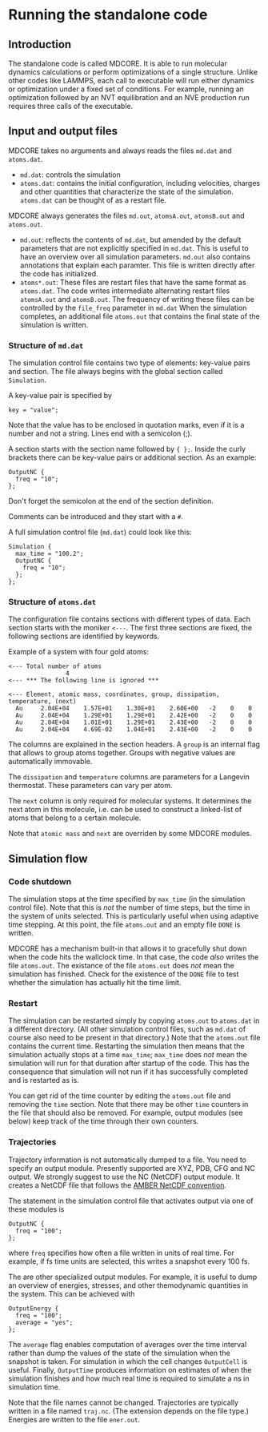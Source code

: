 Running the standalone code
===========================

Introduction
------------

The standalone code is called MDCORE. It is able to run molecular dynamics
calculations or perform optimizations of a single structure. Unlike other
codes like LAMMPS, each call to executable will run either dynamics or
optimization under a fixed set of conditions. For example, running an
optimization followed by an NVT equilibration and an NVE production run
requires three calls of the executable.

Input and output files
----------------------

MDCORE takes no arguments and always reads the files `md.dat` and `atoms.dat`.
* `md.dat`:    controls the simulation
* `atoms.dat`: contains the initial configuration, including velocities, charges
               and other quantities that characterize the state of the
               simulation.
`atoms.dat` can be thought of as a restart file.

MDCORE always generates the files `md.out`, `atomsA.out`, `atomsB.out` and
`atoms.out`.
* `md.out`:     reflects the contents of `md.dat`, but amended by the default
                parameters that are not explicitly specified in `md.dat`. This
                is useful to have an overview over all simulation parameters.
                `md.out` also contains annotations that explain each paramter.
                This file is written directly after the code has initialized.
* `atoms*.out`: These files are restart files that have the same format as
                `atoms.dat`. The code writes intermediate alternating restart
                files `atomsA.out` and `atomsB.out`. The frequency of writing
                these files can be controlled by the `file_freq` parameter in
                `md.dat` When the simulation completes, an additional file
                `atoms.out` that contains the final state of the simulation is
                written.

### Structure of `md.dat`

The simulation control file contains two type of elements: key-value pairs
and section. The file always begins with the global section called `Simulation`.

A key-value pair is specified by

    key = "value";

Note that the value has to be enclosed in quotation marks, even if it is a
number and not a string. Lines end with a semicolon (;).

A section starts with the section name followed by `{ };`. Inside the curly
brackets there can be key-value pairs or additional section. As an example:

    OutputNC {
      freq = "10";
    };

Don't forget the semicolon at the end of the section definition.

Comments can be introduced and they start with a `#`.

A full simulation control file (`md.dat`) could look like this:

    Simulation {
      max_time = "100.2";
      OutputNC {
        freq = "10";
      };
    };

### Structure of `atoms.dat`

The configuration file contains sections with different types of data. Each
section starts with the moniker `<---`. The first three sections are fixed,
the following sections are identified by keywords.

Example of a system with four gold atoms:

    <--- Total number of atoms
                    4
    <--- *** The following line is ignored ***
    
    <--- Element, atomic mass, coordinates, group, dissipation, temperature, (next)
      Au     2.04E+04    1.57E+01    1.30E+01    2.60E+00   -2    0    0
      Au     2.04E+04    1.29E+01    1.29E+01    2.42E+00   -2    0    0
      Au     2.04E+04    1.01E+01    1.29E+01    2.43E+00   -2    0    0
      Au     2.04E+04    4.69E-02    1.04E+01    2.43E+00   -2    0    0
      
The columns are explained in the section headers. A `group` is an internal flag
that allows to group atoms together. Groups with negative values are
automatically immovable. 

The `dissipation` and `temperature` columns are parameters for a Langevin
thermostat. These parameters can vary per atom.

The `next` column is only required for molecular systems. It determines the next
atom in this molecule, i.e. can be used to construct a linked-list of atoms
that belong to a certain molecule.

Note that `atomic mass` and `next` are overriden by some MDCORE modules.

Simulation flow
---------------

### Code shutdown

The simulation stops at the _time_ specified by `max_time` (in the simulation
control file). Note that this is _not_ the number of time steps, but the time
in the system of units selected. This is particularly useful when using adaptive
time stepping. At this point, the file `atoms.out` and an empty file `DONE`
is written.

MDCORE has a mechanism built-in that allows it to gracefully shut down when the
code hits the wallclock time. In that case, the code _also_ writes the file
`atoms.out`. The existance of the file `atoms.out` does _not_ mean the
simulation has finished. Check for the existence of the `DONE` file to test
whether the simulation has actually hit the time limit.

### Restart

The simulation can be restarted simply by copying `atoms.out` to `atoms.dat`
in a different directory. (All other simulation control files, such as `md.dat`
of course also need to be present in that directory.) Note that the `atoms.out`
file contains the current time. Restarting the simulation then means that the
simulation actually stops at a time `max_time`; `max_time` does _not_ mean the
simulation will run for that duration after startup of the code. This has the
consequence that simulation will not run if it has successfully completed and
is restarted as is.

You can get rid of the time counter by editing the `atoms.out` file and removing
the `time` section. Note that there may be other `time` counters in the file
that should also be removed. For example, output modules (see below) keep track
of the time through their own counters.

### Trajectories

Trajectory information is not automatically dumped to a file. You need to
specify an output module. Presently supported are XYZ, PDB, CFG and NC output.
We strongly suggest to use the NC (NetCDF) output module. It creates a NetCDF
file that follows the [AMBER NetCDF convention](http://ambermd.org/netcdf/nctraj.xhtml).

The statement in the simulation control file that activates output via one of
these modules is

    OutputNC {
      freq = "100";
    };

where `freq` specifies how often a file written in units of real time. For
example, if fs time units are selected, this writes a snapshot every 100 fs.

The are other specialized output modules. For example, it is useful to dump an
overview of energies, stresses, and other themodynamic quantities in the system.
This can be achieved with

    OutputEnergy {
      freq = "100";
      average = "yes";
    };
    
The `average` flag enables computation of averages over the time interval rather
than  dump the values of the state of the simulation when the snapshot is taken.
For simulation in which the cell changes `OutputCell` is useful. Finally,
`OutputTime` produces information on estimates of when the simulation finishes
and how much real time is required to simulate a ns in simulation time.

Note that the file names cannot be changed. Trajectories are typically written
in a file named `traj.nc`. (The extension depends on the file type.) Energies
are written to the file `ener.out`.
